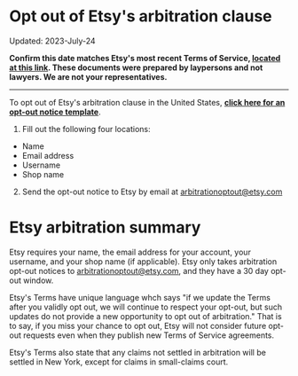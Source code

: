 
Opt out of Etsy's arbitration clause
===


Updated: 2023-July-24

**Confirm this date matches Etsy's most recent Terms of Service, [located at this link](https://www.etsy.com/legal/terms-of-use). These documents were prepared by laypersons and not lawyers. We are not your representatives.**

---

To opt out of Etsy's arbitration clause in the United States,  **[click here for an opt-out notice template](./etsy_opt_out_template.md)**.

1. Fill out the following four locations:

  - Name
  - Email address
  - Username
  - Shop name

2. Send the opt-out notice to Etsy by email at [arbitrationoptout@etsy.com](mailto:arbitrationoptout@etsy.com)

# Etsy arbitration summary

Etsy requires your name, the email address for your account, your username, and your shop name (if applicable). Etsy only takes arbitration opt-out notices to [arbitrationoptout@etsy.com](mailto:arbitrationoptout@etsy.com), and they have a 30 day opt-out window.

Etsy's Terms have unique language whch says "if we update the Terms after you validly opt out, we will continue to respect your opt-out, but such updates do not provide a new opportunity to opt out of arbitration." That is to say, if you miss your chance to opt out, Etsy will not consider future opt-out requests even when they publish new Terms of Service agreements.

Etsy's Terms also state that any claims not settled in arbitration will be settled in New York, except for claims in small-claims court. 